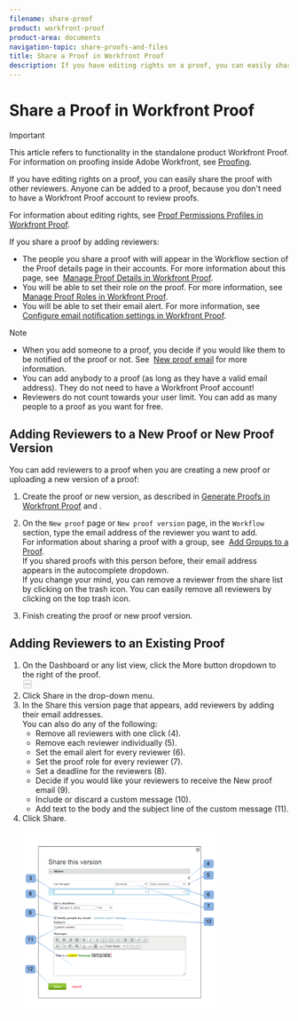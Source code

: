 ```yaml
---
filename: share-proof
product: workfront-proof
product-area: documents
navigation-topic: share-proofs-and-files
title: Share a Proof in Workfront Proof
description: If you have editing rights on a proof, you can easily share the proof with other reviewers. Anyone can be added to a proof, because you don't need to have a Workfront Proof account to review proofs.
---
```


# Share a Proof in Workfront Proof

>[!IMPORTANT]
>
>This article refers to functionality in the standalone product Workfront Proof. For information on proofing inside Adobe Workfront, see [Proofing](../../../review-and-approve-work/proofing/proofing.md).

If you have editing rights on a proof, you can easily share the proof with other reviewers. Anyone can be added to a proof, because you don't need to have a Workfront Proof account to review proofs.

For information about editing rights, see [Proof Permissions Profiles in Workfront Proof](../../../workfront-proof/wp-acct-admin/account-settings/proof-perm-profiles-in-wp.md).

If you share a proof by adding reviewers:

* The people you share a proof with will appear in the Workflow section of the Proof details page in their accounts. For more information about this page, see&nbsp; [Manage Proof Details in Workfront Proof](../../../workfront-proof/wp-work-proofsfiles/manage-your-work/manage-proof-details.md).
* You will be able to set their role on the proof. For more information, see [Manage Proof Roles in Workfront Proof](../../../workfront-proof/wp-work-proofsfiles/share-proofs-and-files/manage-proof-roles.md).
* You will be able to set their email alert. For more information, see&nbsp; [Configure email notification settings in Workfront Proof](../../../workfront-proof/wp-emailsntfctns/email-alerts/config-email-notification-settings-wp.md).

>[!NOTE]
>
>* When you add someone to a proof, you decide if you would like them to be notified of the proof or not. See&nbsp; [New proof email](../../../workfront-proof/wp-emailsntfctns/proof-notifications-and-reminders/new-proof-email.md) for more information. 
>* You can add anybody to a proof (as long as they have a valid email address). They do not need to have a Workfront Proof account! 
>* Reviewers do not count towards your user limit. You can add as many people to a proof as you want for free. 
>

## Adding Reviewers to a New Proof or New Proof Version

You can add reviewers to a proof when you are creating a new proof or uploading a new version of a proof:

1. Create the proof or new version, as described in [Generate Proofs in Workfront Proof](../../../workfront-proof/wp-work-proofsfiles/create-proofs-and-files/generate-proofs.md) and .
1. On the `New proof` page or `New proof version` page, in the `Workflow` section, type the email address of the reviewer you want to add.  
   For information about sharing a proof with a group, see&nbsp; [Add Groups to a Proof](../../../workfront-proof/wp-mnguserscontacts/groups/add-groups.md).  
   If you shared proofs with this person before, their email address appears in the autocomplete dropdown.  
   If you change your mind, you can remove a reviewer from the share list by clicking on the trash icon. You can easily remove all reviewers by clicking on the top trash icon.

1. Finish creating the proof or new proof version.

## Adding Reviewers to an Existing Proof

<ol> 
 <li value="1">On the Dashboard or any list view, click the <span class="bold">More</span> button dropdown to the right of the proof.<br><img src="assets/more-button-small.png"></li> 
 <li value="2">Click <span class="bold">Share</span> in the drop-down menu.</li> 
 <li value="3">In the <span class="bold">Share this version</span> page that appears, add reviewers by adding their email addresses.<br>You can also do any of the following:
  <ul>
   <li>Remove all reviewers with one click (4).</li>
   <li>Remove each reviewer individually (5).</li>
   <li>Set the email alert for every reviewer (6).</li>
   <li>Set the proof role for every reviewer (7).</li>
   <li>Set a deadline for the reviewers (8).</li>
   <li>Decide if you would like your reviewers to receive the New proof email (9).</li>
   <li>Include or discard a custom message (10).</li>
   <li>Add text to the body and the subject line of the custom message (11).</li>
  </ul></li> 
 <li value="4">Click <span class="bold">Share.</span></li> 
 <p> <img src="assets/share-this-version-page-350x330.png" alt="Share_this_version_page.png" style="width: 350;height: 330;"> </p> 
</ol>

&nbsp;
